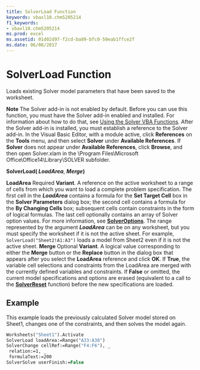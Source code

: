 ```yaml
---
title: SolverLoad Function
keywords: vbaxl10.chm5205214
f1_keywords:
- vbaxl10.chm5205214
ms.prod: excel
ms.assetid: 01d02d97-f2cd-ba89-bfc0-50eab1ffce2f
ms.date: 06/08/2017
---
```



# SolverLoad Function

Loads existing Solver model parameters that have been saved to the worksheet.


 **Note**  The Solver add-in is not enabled by default. Before you can use this function, you must have the Solver add-in enabled and installed. For information about how to do that, see  [Using the Solver VBA Functions](using-the-solver-vba-functions.md). After the Solver add-in is installed, you must establish a reference to the Solver add-in. In the Visual Basic Editor, with a module active, click **References** on the **Tools** menu, and then select **Solver** under **Available References**. If **Solver** does not appear under **Available References**, click **Browse**, and then open Solver.xlam in the \Program Files\Microsoft Office\Office14\Library\SOLVER subfolder.


 **SolverLoad( _LoadArea_**, **_Merge_)**

 **LoadArea** Required **Variant**. A reference on the active worksheet to a range of cells from which you want to load a complete problem specification. The first cell in the **_LoadArea_** contains a formula for the **Set Target Cell** box in the **Solver Parameters** dialog box; the second cell contains a formula for the **By Changing Cells** box; subsequent cells contain constraints in the form of logical formulas. The last cell optionally contains an array of Solver option values. For more information, see **[SolverOptions](solveroptions-function.md)**. The range represented by the argument **_LoadArea_** can be on any worksheet, but you must specify the worksheet if it is not the active sheet. For example, `SolverLoad("Sheet2!A1:A3")` loads a model from Sheet2 even if it is not the active sheet.
 **Merge** Optional **Variant**. A logical value corresponding to either the **Merge** button or the **Replace** button in the dialog box that appears after you select the **LoadArea** reference and click **OK**. If **True**, the variable cell selections and constraints from the LoadArea are merged with the currently defined variables and constraints. If **False** or omitted, the current model specifications and options are erased (equivalent to a call to the **[SolverReset](solverreset-function.md)** function) before the new specifications are loaded.

## Example

This example loads the previously calculated Solver model stored on Sheet1, changes one of the constraints, and then solves the model again.


```vb
Worksheets("Sheet1").Activate 
SolverLoad loadArea:=Range("A33:A38") 
SolverChange cellRef:=Range("F4:F6"), _ 
 relation:=1, _ 
 formulaText:=200 
SolverSolve userFinish:=False
```


